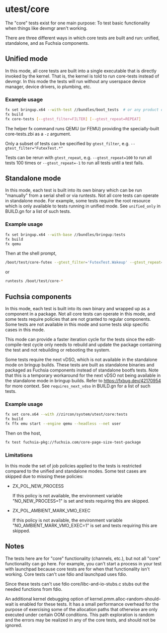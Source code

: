 # utest/core

The "core" tests exist for one main purpose:
To test basic functionality when things like devmgr aren't working.

There are three different ways in which core tests are built and run:
unified, standalone, and as Fuchsia components.

## Unified mode

In this mode, all core tests are built into a single executable that
is directly invoked by the kernel. That is, the kernel is told to run
core-tests instead of devmgr.  In this mode the tests will run without
any userspace device manager, device drivers, io plumbing, etc.

### Example usage

```sh
fx set bringup.x64 --with-test //bundles/boot_tests  # or any product or board.
fx build
fx core-tests [--gtest_filter=FILTER] [--gtest_repeat=REPEAT]
```

The helper fx command runs QEMU (or FEMU) providing the
specially-built core-tests.zbi as a `-z` argument.

Only a subset of tests can be specified by `gtest_filter`, e.g.
`--gtest_filter="FutexTest.*"`

Tests can be rerun with `gtest_repeat`, e.g.
`--gtest_repeat=100` to run all tests 100 times or
`--gtest_repeat=-1` to run all tests until a test fails.

## Standalone mode

In this mode, each test is built into its own binary which can be run
"manually" from a serial shell or via runtests.  Not all core tests
can operate in standalone mode.  For example, some tests require the
root resource which is only available to tests running in unified
mode.  See `unified_only` in BUILD.gn for a list of such tests.

### Example usage

```sh
fx set bringup.x64 --with-base //bundles/bringup:tests
fx build
fx qemu
```

Then at the shell prompt,

```sh
/boot/test/core-futex --gtest_filter='FutexTest.Wakeup' --gtest_repeat=10
```

or

```sh
runtests /boot/test/core-*
```

## Fuchsia components

In this mode, each test is built into its own binary and wrapped up as a
component in a package. Not all core tests can operate in this mode, and some
tests require policies that are not granted to regular components. Some tests
are not available in this mode and some tests skip specific cases in this mode.

This mode can provide a faster iteration cycle for the tests since the
edit-compile-test cycle only needs to rebuild and update the package containing
the test and not rebuilding or rebooting the system.

Some tests require the next vDSO, which is not available in the
standalone mode on bringup builds. These tests are built as standalone
binaries and packaged as Fuchsia components instead of standalone bootfs
tests. Note that this is a temporary workaround for the next vDSO not
being available in the standalone mode in bringup builds. Refer to
https://fxbug.dev/42170954 for more context. See `requires_next_vdso` in BUILD.gn
for a list of such tests.

### Example usage

```sh
fx set core.x64 --with //zircon/system/utest/core:tests
fx build
fx ffx emu start --engine qemu --headless --net user
```

Then on the host,

```sh
fx test fuchsia-pkg://fuchsia.com/core-page-size-test-package
```

### Limitations

In this mode the set of job policies applied to the tests is restricted compared
to the unified and standalone modes. Some test cases are skipped due to missing
these policies:

* ZX_POL_NEW_PROCESS

  If this policy is not available, the environment variable "NO_NEW_PROCESS=1" is
set and tests requiring this are skipped.

* ZX_POL_AMBIENT_MARK_VMO_EXEC

  If this policy is not available, the environment variable
"NO_AMBIENT_MARK_VMO_EXEC=1" is set and tests requiring this are skipped.

## Notes

The tests here are for "core" functionality (channels, etc.), but
not all "core" functionality can go here.  For example, you can't
start a process in your test with launchpad because core tests are for
when that functionality isn't working.  Core tests can't use fdio and
launchpad uses fdio.

Since these tests can't use fdio core/libc-and-io-stubs.c stubs out the needed
functions from fdio.

An additional kernel debugging option of kernel.pmm.alloc-random-should-wait is
enabled for these tests. It has a small performance overhead for the purpose of
exercising some of the allocation paths that otherwise are only executed under
certain OOM conditions. This path exploration is random and the errors may be
realized in any of the core tests, and should not be ignored.
